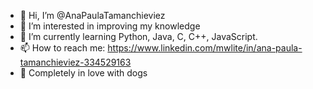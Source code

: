- 👋 Hi, I’m @AnaPaulaTamanchieviez
- 👀 I’m interested in improving my knowledge
- 🌱 I’m currently learning Python, Java, C, C++, JavaScript.
- 📫 How to reach me: https://www.linkedin.com/mwlite/in/ana-paula-tamanchieviez-334529163
- 🐶 Completely in love with dogs 

<!---
AnaPaulaTamanchieviez/AnaPaulaTamanchieviez is a ✨ special ✨ repository because its `README.md` (this file) appears on your GitHub profile.
You can click the Preview link to take a look at your changes.
--->
